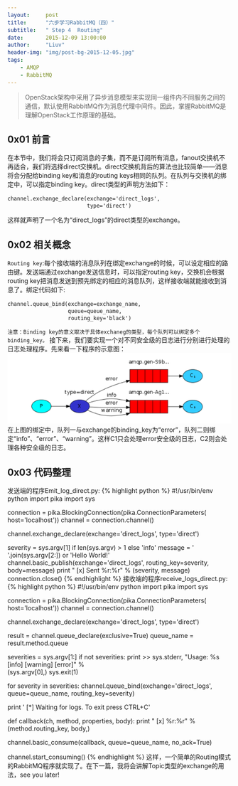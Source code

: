 ```yaml
---
layout:     post
title:      "六步学习RabbitMQ（四）"
subtitle:   " Step 4  Routing"
date:       2015-12-09 13:00:00
author:     "Liuv"
header-img: "img/post-bg-2015-12-05.jpg"
tags:
    - AMQP
    - RabbitMQ
---
```


>  OpenStack架构中采用了异步消息模型来实现同一组件内不同服务之间的通信，默认使用RabbitMQ作为消息代理中间件。因此，掌握RabbitMQ是理解OpenStack工作原理的基础。

## 0x01 前言
在本节中，我们将会只订阅消息的子集，而不是订阅所有消息，fanout交换机不再适合，我们将选择direct交换机。direct交换机背后的算法也比较简单——消息将会分配给binding key和消息的routing keys相同的队列。在队列与交换机的绑定中，可以指定binding key。direct类型的声明方法如下：

```
channel.exchange_declare(exchange='direct_logs',
                         type='direct')
```

这样就声明了一个名为“direct_logs”的direct类型的exchange。

## 0x02 相关概念
`Routing key`:每个接收端的消息队列在绑定exchange的时候，可以设定相应的路由键。发送端通过exchange发送信息时，可以指定routing key，交换机会根据routing key把消息发送到预先绑定的相应的消息队列，这样接收端就能接收到消息了。绑定代码如下:

```
channel.queue_bind(exchange=exchange_name,
                   queue=queue_name,
                   routing_key='black')
```

`注意：Binding key的意义取决于具体exchaneg的类型，每个队列可以绑定多个binding_key。`
接下来，我们要实现一个对不同安全级的日志进行分别进行处理的日志处理程序。先来看一下程序的示意图：
![routing示意图](/img/in-post/post7-routing-1.png)
在上图的绑定中，队列一与exchange的binding_key为“error”，队列二则绑定“info”、“error”、“warning”。这样C1只会处理error安全级的日志，C2则会处理各种安全级的日志。

## 0x03 代码整理
发送端的程序Emit_log_direct.py:
{% highlight python %}
#!/usr/bin/env python
import pika
import sys

connection = pika.BlockingConnection(pika.ConnectionParameters(
        host='localhost'))
channel = connection.channel()

channel.exchange_declare(exchange='direct_logs',
                         type='direct')

severity = sys.argv[1] if len(sys.argv) > 1 else 'info'
message = ' '.join(sys.argv[2:]) or 'Hello World!'
channel.basic_publish(exchange='direct_logs',
                      routing_key=severity,
                      body=message)
print " [x] Sent %r:%r" % (severity, message)
connection.close()
{% endhighlight %}
接收端的程序receive_logs_direct.py:
{% highlight python %}
#!/usr/bin/env python
import pika
import sys

connection = pika.BlockingConnection(pika.ConnectionParameters(
        host='localhost'))
channel = connection.channel()

channel.exchange_declare(exchange='direct_logs',
                         type='direct')

result = channel.queue_declare(exclusive=True)
queue_name = result.method.queue

severities = sys.argv[1:]
if not severities:
    print >> sys.stderr, "Usage: %s [info] [warning] [error]" % \
                         (sys.argv[0],)
    sys.exit(1)

for severity in severities:
    channel.queue_bind(exchange='direct_logs',
                       queue=queue_name,
                       routing_key=severity)

print ' [*] Waiting for logs. To exit press CTRL+C'

def callback(ch, method, properties, body):
    print " [x] %r:%r" % (method.routing_key, body,)

channel.basic_consume(callback,
                      queue=queue_name,
                      no_ack=True)

channel.start_consuming()
{% endhighlight %}
这样，一个简单的Routing模式的RabbitMQ程序就实现了。在下一篇，我将会讲解Topic类型的exchange的用法，see you later!






